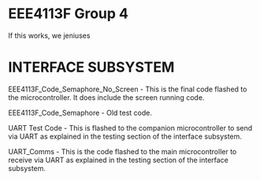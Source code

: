 # EEE4113F Group 4
If this works, we jeniuses

# INTERFACE SUBSYSTEM
EEE4113F_Code_Semaphore_No_Screen - This is the final code flashed to the microcontroller. It does include the screen running code.

EEE4113F_Code_Semaphore - Old test code.

UART Test Code - This is flashed to the companion microcontroller to send via UART as explained in the testing section of the interface subsystem.

UART_Comms - This is the code flashed to the main microcontroller to receive via UART as explained in the testing section of the interface subsystem.

